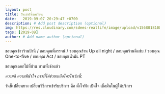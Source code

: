 ```yaml
---
layout: post
title: วันเสาร์นี้งดเรียน
date:   2019-09-07 20:29:47 +0700
description: # Add post description (optional)
img: https://res.cloudinary.com/sdees-reallife/image/upload/v1568018108/IMG_8989.jpg # Add image post (optional)
tags: [2019-09]
author: # Add name author (optional)
---
```

ขอบคุณข้าวร้านป้านี / ขอบคุณพี่อรรจน์ / ขอบคุณร้าน Up all night / ขอบคุณร้านดีแซ่บ / ขอบคุณ One-to-five / ขอบคุณ Act / ขอบคุณน้ำมัน PT

ขอบคุณดอกไม้ที่บ้าน บานทั้งช่อแล้ว

<i class="fa fa-child" style="color:plum"></i>

*ความดี ความมีน้ำใจ การที่ได้ช่วยเหลือใครในวันนี้*:

วันนี้เปลี่ยนยาง เปลี่ยนวิธีการเข้ารับบริการ คือ ตั้งใจฟัง เปิดใจ เชื่อมั่นในผู้ให้บริการ 
